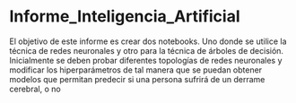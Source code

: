 # Informe_Inteligencia_Artificial
El objetivo de este informe es crear dos notebooks. Uno donde se utilice la técnica de redes neuronales 
y otro para la técnica de árboles de decisión. Inicialmente se deben probar diferentes topologías de 
redes neuronales y modificar los hiperparámetros de tal manera que se puedan obtener modelos que 
permitan predecir si una persona sufrirá de un derrame cerebral, o no 

